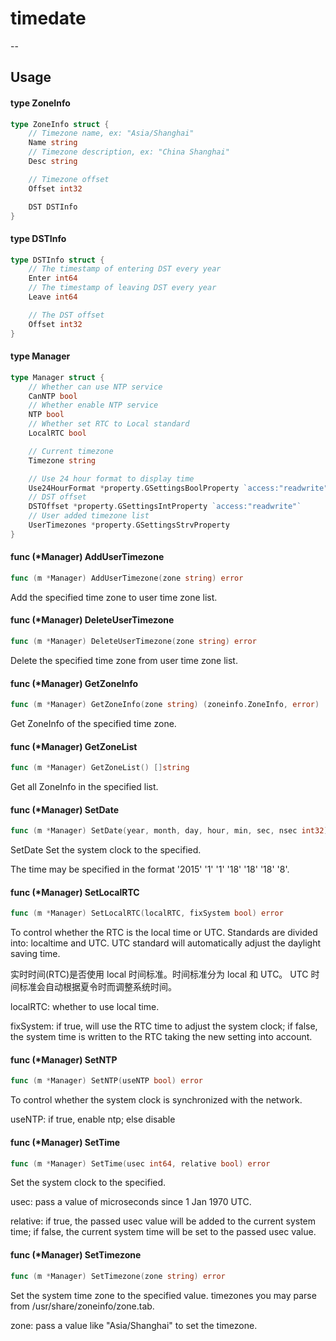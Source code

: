 # timedate
--


## Usage

#### type ZoneInfo

```go
type ZoneInfo struct {
	// Timezone name, ex: "Asia/Shanghai"
	Name string
	// Timezone description, ex: "China Shanghai"
	Desc string

	// Timezone offset
	Offset int32

	DST DSTInfo
}
```


#### type DSTInfo

```go
type DSTInfo struct {
	// The timestamp of entering DST every year
	Enter int64
	// The timestamp of leaving DST every year
	Leave int64

	// The DST offset
	Offset int32
}
```


#### type Manager

```go
type Manager struct {
	// Whether can use NTP service
	CanNTP bool
	// Whether enable NTP service
	NTP bool
	// Whether set RTC to Local standard
	LocalRTC bool

	// Current timezone
	Timezone string

	// Use 24 hour format to display time
	Use24HourFormat *property.GSettingsBoolProperty `access:"readwrite"`
	// DST offset
	DSTOffset *property.GSettingsIntProperty `access:"readwrite"`
	// User added timezone list
	UserTimezones *property.GSettingsStrvProperty
}
```

#### func (*Manager) AddUserTimezone

```go
func (m *Manager) AddUserTimezone(zone string) error
```
Add the specified time zone to user time zone list.

#### func (*Manager) DeleteUserTimezone

```go
func (m *Manager) DeleteUserTimezone(zone string) error
```
Delete the specified time zone from user time zone list.


#### func (*Manager) GetZoneInfo

```go
func (m *Manager) GetZoneInfo(zone string) (zoneinfo.ZoneInfo, error)
```
Get ZoneInfo of the specified time zone.

#### func (*Manager) GetZoneList

```go
func (m *Manager) GetZoneList() []string
```
Get all ZoneInfo in the specified list.

#### func (*Manager) SetDate

```go
func (m *Manager) SetDate(year, month, day, hour, min, sec, nsec int32) error
```
SetDate Set the system clock to the specified.

The time may be specified in the format '2015' '1' '1' '18' '18' '18' '8'.

#### func (*Manager) SetLocalRTC

```go
func (m *Manager) SetLocalRTC(localRTC, fixSystem bool) error
```
To control whether the RTC is the local time or UTC. Standards are divided into:
localtime and UTC. UTC standard will automatically adjust the daylight saving
time.

实时时间(RTC)是否使用 local 时间标准。时间标准分为 local 和 UTC。 UTC 时间标准会自动根据夏令时而调整系统时间。

localRTC: whether to use local time.

fixSystem: if true, will use the RTC time to adjust the system clock; if false,
the system time is written to the RTC taking the new setting into account.

#### func (*Manager) SetNTP

```go
func (m *Manager) SetNTP(useNTP bool) error
```
To control whether the system clock is synchronized with the network.

useNTP: if true, enable ntp; else disable

#### func (*Manager) SetTime

```go
func (m *Manager) SetTime(usec int64, relative bool) error
```
Set the system clock to the specified.

usec: pass a value of microseconds since 1 Jan 1970 UTC.

relative: if true, the passed usec value will be added to the current system
time; if false, the current system time will be set to the passed usec value.

#### func (*Manager) SetTimezone

```go
func (m *Manager) SetTimezone(zone string) error
```
Set the system time zone to the specified value. timezones you may parse from
/usr/share/zoneinfo/zone.tab.

zone: pass a value like "Asia/Shanghai" to set the timezone.
